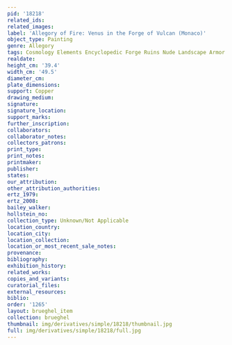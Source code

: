 ```yaml
---
pid: '18218'
related_ids: 
related_images: 
label: 'Allegory of Fire: Venus in the Forge of Vulcan (Monaco)'
object_type: Painting
genre: Allegory
tags: Cosmology Elements Encyclopedic Forge Ruins Nude Landscape Armor
realdate: 
height_cm: '39.4'
width_cm: '49.5'
diameter_cm: 
plate_dimensions: 
support: Copper
drawing_medium: 
signature: 
signature_location: 
support_marks: 
further_inscription: 
collaborators: 
collaborator_notes: 
collectors_patrons: 
print_type: 
print_notes: 
printmaker: 
publisher: 
states: 
our_attribution: 
other_attribution_authorities: 
ertz_1979: 
ertz_2008: 
bailey_walker: 
hollstein_no: 
collection_type: Unknown/Not Applicable
location_country: 
location_city: 
location_collection: 
location_or_most_recent_sale_notes: 
provenance: 
bibliography: 
exhibition_history: 
related_works: 
copies_and_variants: 
curatorial_files: 
external_resources: 
biblio: 
order: '1265'
layout: brueghel_item
collection: brueghel
thumbnail: img/derivatives/simple/18218/thumbnail.jpg
full: img/derivatives/simple/18218/full.jpg
---
```


